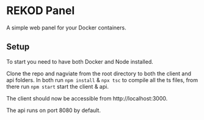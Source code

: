 # REKOD Panel
A simple web panel for your Docker containers.

## Setup
To start you need to have both Docker and Node installed.

Clone the repo and nagviate from the root directory to both the client and api folders. In both run `npm install` & `npx tsc` to compile all the ts files, from there run `npm start` start the client & api.

The client should now be accessible from http://localhost:3000.

The api runs on port 8080 by default.


